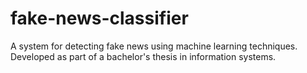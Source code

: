 # fake-news-classifier
A system for detecting fake news using machine learning techniques. Developed as part of a bachelor's thesis in information systems.

